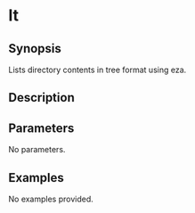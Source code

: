 # lt

## Synopsis

Lists directory contents in tree format using eza.

## Description



## Parameters
No parameters.
## Examples
No examples provided.
